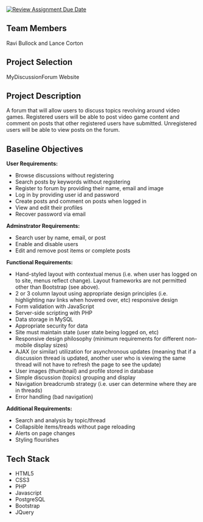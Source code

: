 [![Review Assignment Due Date](https://classroom.github.com/assets/deadline-readme-button-24ddc0f5d75046c5622901739e7c5dd533143b0c8e959d652212380cedb1ea36.svg)](https://classroom.github.com/a/enf2qyfT)
## Team Members
Ravi Bullock and Lance Corton

## Project Selection 
MyDiscussionForum Website 

## Project Description
A forum that will allow users to discuss topics revolving around video games. Registered users will be able to post video game content and comment on posts that other registered users have submitted. Unregistered users will be able to view posts on the forum.

## Baseline Objectives

**User Requirements:**
- Browse discussions without registering
- Search posts by keywords without registering
- Register to forum by providing their name, email and image
- Log in by providing user id and password
- Create posts and comment on posts when logged in
- View and edit their profiles
- Recover password via email

**Adminstrator Requirements:**
- Search user by name, email, or post
- Enable and disable users
- Edit and remove post items or complete posts

**Functional Requirements:**
- Hand-styled layout with contextual menus (i.e. when user has logged on to site, menus reflect change). Layout frameworks are not permitted other than Bootstrap (see above).
- 2 or 3 column layout using appropriate design principles (i.e. highlighting nav links when hovered over, etc) responsive design
- Form validation with JavaScript
- Server-side scripting with PHP
- Data storage in MySQL
- Appropriate security for data
- Site must maintain state (user state being logged on, etc)
- Responsive design philosophy (minimum requirements for different non-mobile display sizes)
- AJAX (or similar) utilization for asynchronous updates (meaning that if a discussion thread is updated, another user who is viewing the same thread will not have to refresh the page to see the update)
- User images (thumbnail) and profile stored in database
- Simple discussion (topics) grouping and display
- Navigation breadcrumb strategy (i.e. user can determine where they are in threads)
- Error handling (bad navigation)

**Additional Requirements:**
- Search and analysis by topic/thread
- Collapsible items/treads without page reloading
- Alerts on page changes
- Styling flourishes

## Tech Stack
- HTML5
- CSS3
- PHP
- Javascript
- PostgreSQL
- Bootstrap
- JQuery
